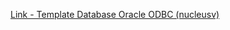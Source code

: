 [Link - Template Database Oracle ODBC (nucleusv)](https://github.com/nucleusv/zabbix/tree/master/oracle-lld)
